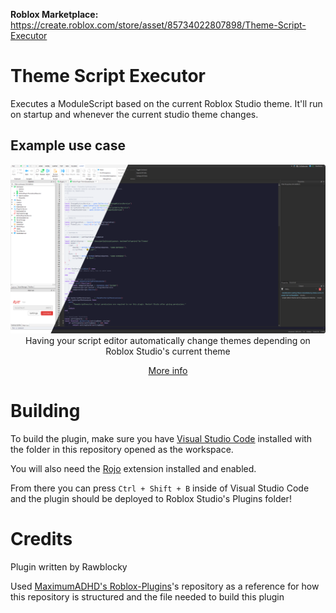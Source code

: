 **Roblox Marketplace:** https://create.roblox.com/store/asset/85734022807898/Theme-Script-Executor

# Theme Script Executor

Executes a ModuleScript based on the current Roblox Studio theme. It'll run on startup and whenever the current studio theme changes.

## Example use case
<p align="center">
	<img src="SampleScripts/CatppuccinThemes/preview.png"/>
	Having your script editor automatically change themes depending on Roblox Studio's current theme
</p>
<p align="center">
	<a href="https://github.com/Rawblocky/RobloxPlugin-ThemeScriptExecutor/blob/main/SampleScripts/CatppuccinThemes/README.md">More info</a>
</p>


# Building

To build the plugin, make sure you have [Visual Studio Code](https://code.visualstudio.com) installed with the folder in this repository opened as the workspace.

You will also need the [Rojo](https://marketplace.visualstudio.com/items?itemName=evaera.vscode-rojo) extension installed and enabled.

From there you can press `Ctrl + Shift + B` inside of Visual Studio Code and the plugin should be deployed to Roblox Studio's Plugins folder!

# Credits

Plugin written by Rawblocky

Used [MaximumADHD's Roblox-Plugins](https://github.com/MaximumADHD/Roblox-Plugins)'s repository as a reference for how this repository is structured and the file needed to build this plugin
